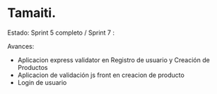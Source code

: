 # Tamaiti.
Estado: Sprint 5 completo / Sprint 7 :

Avances:
- Aplicacion express validator en Registro de usuario y Creación de Productos
- Aplicacion de validación js front en creacion de producto
- Login de usuario